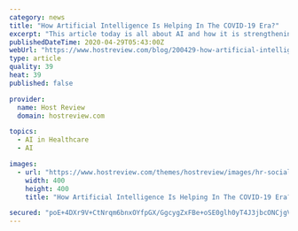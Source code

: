 ```yaml
---
category: news
title: "How Artificial Intelligence Is Helping In The COVID-19 Era?"
excerpt: "This article today is all about AI and how it is strengthening our fight against the virus that came from Wuhan to the rest of the world.,Technical Support"
publishedDateTime: 2020-04-29T05:43:00Z
webUrl: "https://www.hostreview.com/blog/200429-how-artificial-intelligence-is-helping-in-the-covid-19-era"
type: article
quality: 39
heat: 39
published: false

provider:
  name: Host Review
  domain: hostreview.com

topics:
  - AI in Healthcare
  - AI

images:
  - url: "https://www.hostreview.com/themes/hostreview/images/hr-social-logo-400x400.jpg"
    width: 400
    height: 400
    title: "How Artificial Intelligence Is Helping In The COVID-19 Era?"

secured: "poE+4DXr9V+CtNrqm6bnxOYfpGX/GgcygZxFBe+oSE0glh0yT4J3jbcONCjgVNNcZwkYMnrxiGbp+hdAdrEPP5ZGnJqHaFwHCHGf01C+D1jpT71iHBahRMmZTFim/2z+QmkR3y/4983CiGH23C7VJinovznc1RmhUePGm7waw2tl1f32lOj0yuHF6Ee1PhkhrS9TAbuClP3MxgoY4tLNyoYf9+DRqGNEzlkaiF2m1Knc9cwzagtisaF8W5RjjLc9fHotiSr74H+R13Yko2EWuQA8yICIyGVct/zC40OlF1JLE22ZoBXE5EDD7x83OjnF;qYWstQT31uF9J7qWKvOQkQ=="
---
```


